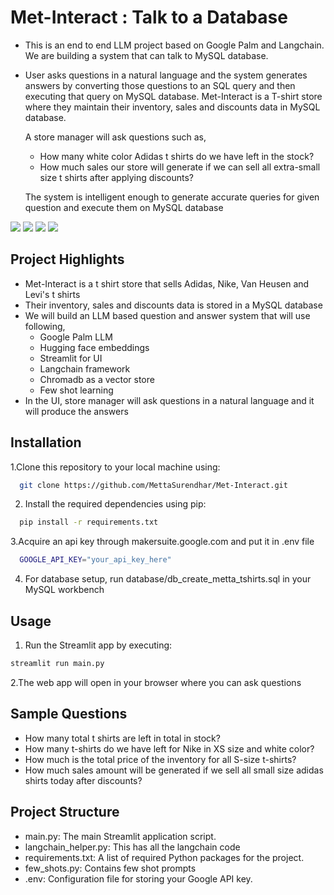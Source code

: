 # Met-Interact : Talk to a Database

- This is an end to end LLM project based on Google Palm and Langchain. We are building a system that can talk to MySQL database.
- User asks questions in a natural language and the system generates answers by converting those questions to an SQL query and then executing that query on MySQL database.
  Met-Interact is a T-shirt store where they maintain their inventory, sales and discounts data in MySQL database.

  A store manager will ask questions such as,

  - How many white color Adidas t shirts do we have left in the stock?
  - How much sales our store will generate if we can sell all extra-small size t shirts after applying discounts?

  The system is intelligent enough to generate accurate queries for given question and execute them on MySQL database

![](img1.png)
![](img1.png)
![](img1.png)
![](img1.png)

## Project Highlights

- Met-Interact is a t shirt store that sells Adidas, Nike, Van Heusen and Levi's t shirts
- Their inventory, sales and discounts data is stored in a MySQL database
- We will build an LLM based question and answer system that will use following,
  - Google Palm LLM
  - Hugging face embeddings
  - Streamlit for UI
  - Langchain framework
  - Chromadb as a vector store
  - Few shot learning
- In the UI, store manager will ask questions in a natural language and it will produce the answers

## Installation

1.Clone this repository to your local machine using:

```bash
  git clone https://github.com/MettaSurendhar/Met-Interact.git
```

2. Install the required dependencies using pip:

```bash
  pip install -r requirements.txt
```

3.Acquire an api key through makersuite.google.com and put it in .env file

```bash
  GOOGLE_API_KEY="your_api_key_here"
```

4. For database setup, run database/db_create_metta_tshirts.sql in your MySQL workbench

## Usage

1. Run the Streamlit app by executing:

```bash
streamlit run main.py

```

2.The web app will open in your browser where you can ask questions

## Sample Questions

- How many total t shirts are left in total in stock?
- How many t-shirts do we have left for Nike in XS size and white color?
- How much is the total price of the inventory for all S-size t-shirts?
- How much sales amount will be generated if we sell all small size adidas shirts today after discounts?

## Project Structure

- main.py: The main Streamlit application script.
- langchain_helper.py: This has all the langchain code
- requirements.txt: A list of required Python packages for the project.
- few_shots.py: Contains few shot prompts
- .env: Configuration file for storing your Google API key.
